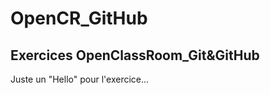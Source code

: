 # OpenCR_GitHub
<h2>Exercices OpenClassRoom_Git&amp;GitHub</h2>

Juste un "Hello" pour l'exercice...
